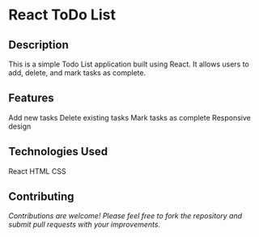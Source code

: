 # React ToDo List 

## Description
This is a simple Todo List application built using React. It allows users to add, delete, and mark tasks as complete.

## Features
Add new tasks
Delete existing tasks
Mark tasks as complete
Responsive design

## Technologies Used
React
HTML
CSS

## Contributing
*Contributions are welcome! Please feel free to fork the repository and submit pull requests with your improvements.*
